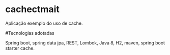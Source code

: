 # cachectmait
Aplicação exemplo do uso de cache.

#Tecnologias adotadas

Spring boot, spring data jpa, REST, Lombok, Java 8, H2, maven, spring boot starter cache.

